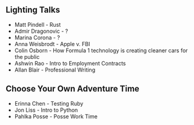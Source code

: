 ## Lighting Talks

* Matt Pindell - Rust
* Admir Dragonovic - ?
* Marina Corona - ? 
* Anna Weisbrodt - Apple v. FBI
* Colin Osborn - How Formula 1 technology is creating cleaner cars for the public
* Ashwin Rao - Intro to Employment Contracts
* Allan Blair - Professional Writing


## Choose Your Own Adventure Time

* Erinna Chen - Testing Ruby
* Jon Liss - Intro to Python
* Pahlka Posse - Posse Work Time
